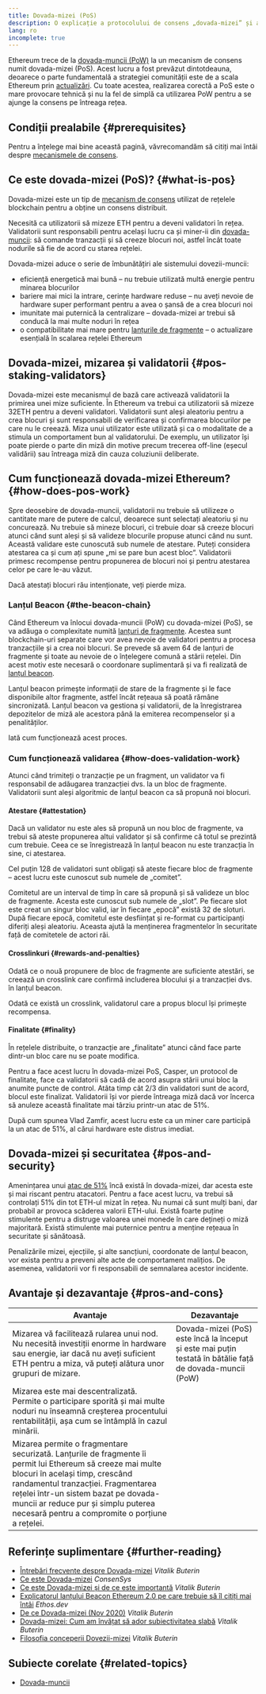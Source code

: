 ```yaml
---
title: Dovada-mizei (PoS)
description: O explicație a protocolului de consens „dovada-mizei” și a rolului său în Ethereum.
lang: ro
incomplete: true
---
```


Ethereum trece de la [dovada-muncii (PoW)](/developers/docs/consensus-mechanisms/pow/) la un mecanism de consens numit dovada-mizei (PoS). Acest lucru a fost prevăzut dintotdeauna, deoarece o parte fundamentală a strategiei comunității este de a scala Ethereum prin [actualizări](/upgrades/). Cu toate acestea, realizarea corectă a PoS este o mare provocare tehnică și nu la fel de simplă ca utilizarea PoW pentru a se ajunge la consens pe întreaga rețea.

## Condiții prealabile {#prerequisites}

Pentru a înțelege mai bine această pagină, văvrecomandăm să citiți mai întâi despre [mecanismele de consens](/developers/docs/consensus-mechanisms/).

## Ce este dovada-mizei (PoS)? {#what-is-pos}

Dovada-mizei este un tip de [mecanism de consens](/developers/docs/consensus-mechanisms/) utilizat de rețelele blockchain pentru a obține un consens distribuit.

Necesită ca utilizatorii să mizeze ETH pentru a deveni validatori în rețea. Validatorii sunt responsabili pentru același lucru ca și miner-ii din [dovada-muncii](/developers/docs/consensus-mechanisms/pow/): să comande tranzacții și să creeze blocuri noi, astfel încât toate nodurile să fie de acord cu starea rețelei.

Dovada-mizei aduce o serie de îmbunătățiri ale sistemului dovezii-muncii:

- eficiență energetică mai bună – nu trebuie utilizată multă energie pentru minarea blocurilor
- bariere mai mici la intrare, cerințe hardware reduse – nu aveți nevoie de hardware super performant pentru a avea o șansă de a crea blocuri noi
- imunitate mai puternică la centralizare – dovada-mizei ar trebui să conducă la mai multe noduri în rețea
- o compatibilitate mai mare pentru [lanțurile de fragmente](/upgrades/sharding/) – o actualizare esențială în scalarea rețelei Ethereum

## Dovada-mizei, mizarea și validatorii {#pos-staking-validators}

Dovada-mizei este mecanismul de bază care activează validatorii la primirea unei mize suficiente. În Ethereum va trebui ca utilizatorii să mizeze 32ETH pentru a deveni validatori. Validatorii sunt aleși aleatoriu pentru a crea blocuri și sunt responsabili de verificarea și confirmarea blocurilor pe care nu le creează. Miza unui utilizator este utilizată și ca o modalitate de a stimula un comportament bun al validatorului. De exemplu, un utilizator își poate pierde o parte din miză din motive precum trecerea off-line (eșecul validării) sau întreaga miză din cauza coluziunii deliberate.

## Cum funcționează dovada-mizei Ethereum? {#how-does-pos-work}

Spre deosebire de dovada-muncii, validatorii nu trebuie să utilizeze o cantitate mare de putere de calcul, deoarece sunt selectați aleatoriu și nu concurează. Nu trebuie să mineze blocuri, ci trebuie doar să creeze blocuri atunci când sunt aleși și să valideze blocurile propuse atunci când nu sunt. Această validare este cunoscută sub numele de atestare. Puteți considera atestarea ca și cum ați spune „mi se pare bun acest bloc”. Validatorii primesc recompense pentru propunerea de blocuri noi și pentru atestarea celor pe care le-au văzut.

Dacă atestați blocuri rău intenționate, veți pierde miza.

### Lanțul Beacon {#the-beacon-chain}

Când Ethereum va înlocui dovada-muncii (PoW) cu dovada-mizei (PoS), se va adăuga o complexitate numită [lanțuri de fragmente](/upgrades/sharding/). Acestea sunt blockchain-uri separate care vor avea nevoie de validatori pentru a procesa tranzacțiile și a crea noi blocuri. Se prevede să avem 64 de lanțuri de fragmente și toate au nevoie de o înțelegere comună a stării rețelei. Din acest motiv este necesară o coordonare suplimentară și va fi realizată de [lanțul beacon](/upgrades/beacon-chain/).

Lanțul beacon primește informații de stare de la fragmente și le face disponibile altor fragmente, astfel încât rețeaua să poată rămâne sincronizată. Lanțul beacon va gestiona și validatorii, de la înregistrarea depozitelor de miză ale acestora până la emiterea recompenselor și a penalităților.

Iată cum funcționează acest proces.

### Cum funcționează validarea {#how-does-validation-work}

Atunci când trimiteți o tranzacție pe un fragment, un validator va fi responsabil de adăugarea tranzacției dvs. la un bloc de fragmente. Validatorii sunt aleși algoritmic de lanțul beacon ca să propună noi blocuri.

#### Atestare {#attestation}

Dacă un validator nu este ales să propună un nou bloc de fragmente, va trebui să ateste propunerea altui validator și să confirme că totul se prezintă cum trebuie. Ceea ce se înregistrează în lanțul beacon nu este tranzacția în sine, ci atestarea.

Cel puțin 128 de validatori sunt obligați să ateste fiecare bloc de fragmente – acest lucru este cunoscut sub numele de „comitet”.

Comitetul are un interval de timp în care să propună și să valideze un bloc de fragmente. Acesta este cunoscut sub numele de „slot”. Pe fiecare slot este creat un singur bloc valid, iar în fiecare „epocă” există 32 de sloturi. După fiecare epocă, comitetul este desființat și re-format cu participanți diferiți aleși aleatoriu. Aceasta ajută la menținerea fragmentelor în securitate față de comitetele de actori răi.

#### Crosslinkuri {#rewards-and-penalties}

Odată ce o nouă propunere de bloc de fragmente are suficiente atestări, se creează un crosslink care confirmă includerea blocului și a tranzacției dvs. în lanțul beacon.

Odată ce există un crosslink, validatorul care a propus blocul își primește recompensa.

#### Finalitate {#finality}

În rețelele distribuite, o tranzacție are „finalitate” atunci când face parte dintr-un bloc care nu se poate modifica.

Pentru a face acest lucru în dovada-mizei PoS, Casper, un protocol de finalitate, face ca validatorii să cadă de acord asupra stării unui bloc la anumite puncte de control. Atâta timp cât 2/3 din validatori sunt de acord, blocul este finalizat. Validatorii își vor pierde întreaga miză dacă vor încerca să anuleze această finalitate mai târziu printr-un atac de 51%.

După cum spunea Vlad Zamfir, acest lucru este ca un miner care participă la un atac de 51%, al cărui hardware este distrus imediat.

## Dovada-mizei și securitatea {#pos-and-security}

Amenințarea unui [atac de 51%](https://www.investopedia.com/terms/1/51-attack.asp) încă există în dovada-mizei, dar acesta este și mai riscant pentru atacatori. Pentru a face acest lucru, va trebui să controlați 51% din tot ETH-ul mizat în rețea. Nu numai că sunt mulți bani, dar probabil ar provoca scăderea valorii ETH-ului. Există foarte puține stimulente pentru a distruge valoarea unei monede în care dețineți o miză majoritară. Există stimulente mai puternice pentru a menține rețeaua în securitate și sănătoasă.

Penalizările mizei, ejecțiile, și alte sancțiuni, coordonate de lanțul beacon, vor exista pentru a preveni alte acte de comportament malițios. De asemenea, validatorii vor fi responsabili de semnalarea acestor incidente.

## Avantaje și dezavantaje {#pros-and-cons}

| Avantaje                                                                                                                                                                                                                                                                                                             | Dezavantaje                                                                                              |
| -------------------------------------------------------------------------------------------------------------------------------------------------------------------------------------------------------------------------------------------------------------------------------------------------------------------- | -------------------------------------------------------------------------------------------------------- |
| Mizarea vă facilitează rularea unui nod. Nu necesită investiții enorme în hardware sau energie, iar dacă nu aveți suficient ETH pentru a miza, vă puteți alătura unor grupuri de mizare.                                                                                                                             | Dovada-mizei (PoS) este încă la început și este mai puțin testată în bătălie față de dovada-muncii (PoW) |
| Mizarea este mai descentralizată. Permite o participare sporită și mai multe noduri nu înseamnă creșterea procentului rentabilității, așa cum se întâmplă în cazul minării.                                                                                                                                          |                                                                                                          |
| Mizarea permite o fragmentare securizată. Lanțurile de fragmente îi permit lui Ethereum să creeze mai multe blocuri în același timp, crescând randamentul tranzacției. Fragmentarea rețelei într-un sistem bazat pe dovada-muncii ar reduce pur și simplu puterea necesară pentru a compromite o porțiune a rețelei. |                                                                                                          |

## Referințe suplimentare {#further-reading}

- [Întrebări frecvente despre Dovada-mizei](https://vitalik.ca/general/2017/12/31/pos_faq.html) _Vitalik Buterin_
- [Ce este Dovada-mizei](https://consensys.net/blog/blockchain-explained/what-is-proof-of-stake/) _ConsenSys_
- [Ce este Dovada-mizei și de ce este importantă](https://bitcoinmagazine.com/culture/what-proof-of-stake-is-and-why-it-matters-1377531463) _Vitalik Buterin_
- [Explicatorul lanțului Beacon Ethereum 2.0 pe care trebuie să îl citiți mai întâi](https://ethos.dev/beacon-chain/) _Ethos.dev_
- [De ce Dovada-mizei (Nov 2020)](https://vitalik.ca/general/2020/11/06/pos2020.html) _VitaIik Buterin_
- [Dovada-mizei: Cum am învățat să ador subiectivitatea slabă](https://blog.ethereum.org/2014/11/25/proof-stake-learned-love-weak-subjectivity/) _Vitalik Buterin_
- [Filosofia conceperii Dovezii-mizei](https://medium.com/@VitalikButerin/a-proof-of-stake-design-philosophy-506585978d51) _Vitalik Buterin_

## Subiecte corelate {#related-topics}

- [Dovada-muncii](/developers/docs/consensus-mechanisms/pow/)
